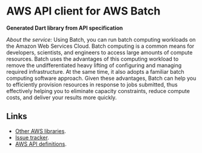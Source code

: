 # AWS API client for AWS Batch

**Generated Dart library from API specification**

*About the service:*
Using Batch, you can run batch computing workloads on the Amazon Web
Services Cloud. Batch computing is a common means for developers,
scientists, and engineers to access large amounts of compute resources.
Batch uses the advantages of this computing workload to remove the
undifferentiated heavy lifting of configuring and managing required
infrastructure. At the same time, it also adopts a familiar batch computing
software approach. Given these advantages, Batch can help you to efficiently
provision resources in response to jobs submitted, thus effectively helping
you to eliminate capacity constraints, reduce compute costs, and deliver
your results more quickly.

## Links

- [Other AWS libraries](https://github.com/agilord/aws_client/tree/master/generated).
- [Issue tracker](https://github.com/agilord/aws_client/issues).
- [AWS API definitions](https://github.com/aws/aws-sdk-js/tree/master/apis).
